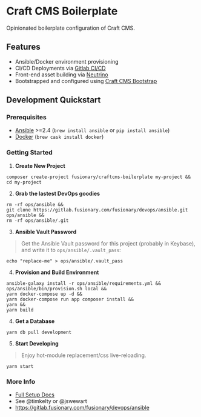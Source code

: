 # Craft CMS Boilerplate

Opinionated boilerplate configuration of Craft CMS.

## Features

- Ansible/Docker environment provisioning
- CI/CD Deployments via [Gitlab CI/CD](https://about.gitlab.com/features/gitlab-ci-cd/)
- Front-end asset building via [Neutrino](https://neutrino.js.org/)
- Bootstrapped and configured using [Craft CMS Bootstrap](https://github.com/timkelty/craftcms-bootstrap)

## Development Quickstart

### Prerequisites

- [Ansible](http://docs.ansible.com/ansible) >=2.4 (`brew install ansible` or `pip install ansible`)
- [Docker](https://www.docker.com/community-edition) (`brew cask install docker`)

### Getting Started

1. **Create New Project**

  ```
  composer create-project fusionary/craftcms-boilerplate my-project && cd my-project
  ```

2. **Grab the lastest DevOps goodies**

  ```
  rm -rf ops/ansible &&
  git clone https://gitlab.fusionary.com/fusionary/devops/ansible.git ops/ansible &&
  rm -rf ops/ansible/.git
  ```

3. **Ansible Vault Password**

  > Get the Ansible Vault password for this project (probably in Keybase), and write it to `ops/ansible/.vault_pass`:

  ```
  echo "replace-me" > ops/ansible/.vault_pass
  ```

4. **Provision and Build Environment**

  ```
  ansible-galaxy install -r ops/ansible/requirements.yml &&
  ops/ansible/bin/provision.sh local &&
  yarn docker-compose up -d &&
  yarn docker-compose run app composer install &&
  yarn &&
  yarn build
  ```

4. **Get a Database**

  ```
  yarn db pull development
  ```

5. **Start Developing**

  > Enjoy hot-module replacement/css live-reloading.

  ```
  yarn start
  ```

### More Info

- [Full Setup Docs](./ops/README.md)
- See @timkelty or @jswewart
- https://gitlab.fusionary.com/fusionary/devops/ansible
